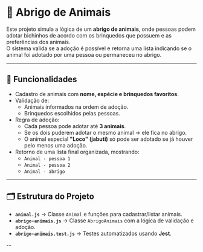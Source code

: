 # 🐾 Abrigo de Animais

Este projeto simula a lógica de um **abrigo de animais**, onde pessoas podem adotar bichinhos de acordo com os brinquedos que possuem e as preferências dos animais.  
O sistema valida se a adoção é possível e retorna uma lista indicando se o animal foi adotado por uma pessoa ou permaneceu no abrigo.  

---

## 📌 Funcionalidades
- Cadastro de animais com **nome, espécie e brinquedos favoritos**.
- Validação de:
  - Animais informados na ordem de adoção.
  - Brinquedos escolhidos pelas pessoas.
- Regra de adoção:
  - Cada pessoa pode adotar até **3 animais**.
  - Se os dois puderem adotar o mesmo animal → ele fica no abrigo.
  - O animal especial **"Loco" (jabuti)** só pode ser adotado se já houver pelo menos uma adoção.
- Retorno de uma lista final organizada, mostrando:
  - `Animal - pessoa 1`
  - `Animal - pessoa 2`
  - `Animal - abrigo`

---

## 🗂 Estrutura do Projeto
- **`animal.js`** → Classe `Animal` e funções para cadastrar/listar animais.  
- **`abrigo-animais.js`** → Classe `AbrigoAnimais` com a lógica de validação e adoção.  
- **`abrigo-animais.test.js`** → Testes automatizados usando **Jest**.  

--
